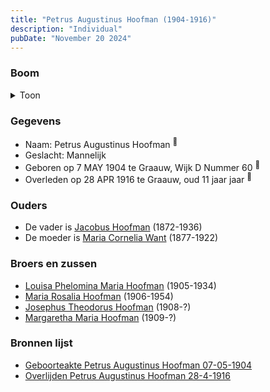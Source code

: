 ```yaml
---
title: "Petrus Augustinus Hoofman (1904-1916)"
description: "Individual"
pubDate: "November 20 2024"
---
```


### Boom
<details><summary>Toon</summary>

![test](https://www.plantuml.com/plantuml/svg/ZP9HIm914CVVzrCC-b0z1DvTfeb86buf6596z2HpTvCkxktApXuYudTlKq-5e7eRPlupyzlvxpqxjAx8bU25r4kqc4E2wM9cJQ6p1wEC1MTHio-HTc8kCu9KsbJHFgPywTQGKvwGvNsA7LaoRhqaSJOrLSWC6m40FMCpifEvJ1UQcDlj7ANkT20IMo4kOBnRnMBVKHbYQfA2uScOpnnr1P1XKAlL6Y50jH_5zRZdnsu-9Qbi2-rMWibwcXZd5BKwq8JN_XY2fbS_MiHYTQRaHQ7K57KsJQrXJeodyIr17RhZ5mZkejkoPrl2ZD1AX0TZDIaVlADs9L0Ot7YWkDUF-j4lG8FdoJTE0owl_atKWE7RimSAGtWg5BiJJxkreYoJUhPxwgZxuLMrQ8SKxszKLN8sTsjIogmyrbOSRdTzVL280_if4HyLkr9TbDl6vAnteblC2dPI_pJ5Y-5evz_cD4hYct-V8cmUp0dEp17tf3F_YRy0)
</details>

### Gegevens
- Naam: Petrus Augustinus Hoofman <sup><a href="../s00362/" style="text-decoration:none" title="Geboorteakte Petrus Augustinus Hoofman 07-05-1904">:link:</a></sup>
- Geslacht: Mannelijk
- Geboren op 7 MAY 1904 te Graauw, Wijk D Nummer 60 <sup><a href="../s00362/" style="text-decoration:none" title="Geboorteakte Petrus Augustinus Hoofman 07-05-1904">:link:</a></sup>
- Overleden op 28 APR 1916 te Graauw, oud 11 jaar jaar <sup><a href="../s00367/" style="text-decoration:none" title="Overlijden Petrus Augustinus Hoofman 28-4-1916">:link:</a></sup>

### Ouders
- De vader is [Jacobus Hoofman](../i00072/) (1872-1936)
- De moeder is [Maria Cornelia Want](../i00214/) (1877-1922)

### Broers en zussen
- [Louisa Phelomina Maria Hoofman](../i00216/) (1905-1934)
- [Maria Rosalia Hoofman](../i00217/) (1906-1954)
- [Josephus Theodorus Hoofman](../i00218/) (1908-?)
- [Margaretha Maria Hoofman](../i00219/) (1909-?)

### Bronnen lijst
- [Geboorteakte Petrus Augustinus Hoofman 07-05-1904](../s00362/)
- [Overlijden Petrus Augustinus Hoofman 28-4-1916](../s00367/)